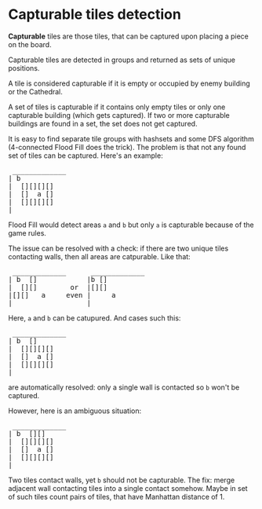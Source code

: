 # Capturable tiles detection

**Capturable** tiles are those tiles, that can be captured upon placing a piece
on the board.

Capturable tiles are detected in groups and returned as sets of unique
positions.

A tile is considered capturable if it is empty or occupied by enemy building or
the Cathedral.

A set of tiles is capturable if it contains only empty tiles or only one
capturable building (which gets captured). If two or more capturable buildings
are found in a set, the set does not get captured.

It is easy to find separate tile groups with hashsets and some DFS algorithm
(4-connected Flood Fill does the trick). The problem is that not any found set
of tiles can be captured. Here's an example:
<pre>
 _____________
| b
|  [][][][]
|  []  a []
|  [][][][]
|
</pre>
Flood Fill would detect areas `a` and `b` but only `a` is capturable because of
the game rules.

The issue can be resolved with a check:
if there are two unique tiles contacting walls, then all areas are catpurable.
Like that:
<pre>
 _____________      _____________
| b  []            |b []
|  [][]        or  |[][]
|[][]   a     even |     a
|                  |
</pre>
Here, `a` and `b` can be catupured. And cases such this:
<pre>
 _____________
| b  []
|  [][][][]
|  []  a []
|  [][][][]
|
</pre>
are automatically resolved: only a single wall is contacted so `b` won't be
captured.

However, here is an ambiguous situation:
<pre>
 _____________
| b  [][]
|  [][][][]
|  []  a []
|  [][][][]
|
</pre>
Two tiles contact walls, yet `b` should not be capturable.
The fix: merge adjacent wall contacting tiles into a single contact somehow.
Maybe in set of such tiles count pairs of tiles, that have Manhattan distance
of 1.